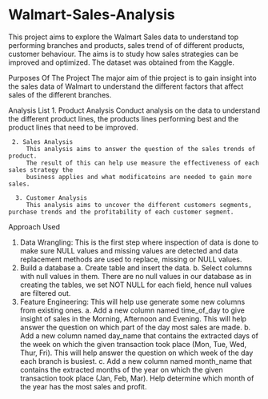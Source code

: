 # Walmart-Sales-Analysis

This project aims to explore the Walmart Sales data to understand top performing branches and products, sales trend of of different products, customer behaviour. 
The aims is to study how sales strategies can be improved and optimized. The dataset was obtained from the Kaggle.

Purposes Of The Project
The major aim of thie project is to gain insight into the sales data of Walmart to understand the different factors that affect sales of the different branches.

Analysis List
     1. Product Analysis
        Conduct analysis on the data to understand the different product lines, the products lines performing best and the product lines that need to be improved.

     2. Sales Analysis
         This analysis aims to answer the question of the sales trends of product. 
         The result of this can help use measure the effectiveness of each sales strategy the 
         business applies and what modificatoins are needed to gain more sales.
         
      3. Customer Analysis
         This analysis aims to uncover the different customers segments, purchase trends and the profitability of each customer segment.
Approach Used

1. Data Wrangling: This is the first step where inspection of data is done to make sure NULL values and missing values are detected and data replacement methods are used to replace, missing or NULL values.
2. Build a database
   a. Create table and insert the data.
   b. Select columns with null values in them. There are no null values in our database as in creating the tables, we set NOT NULL for each field, hence null values are 
      filtered out.
3. Feature Engineering: This will help use generate some new columns from existing ones.
    a. Add a new column named time_of_day to give insight of sales in the Morning, Afternoon and Evening. This will help answer the question on which part of the day most 
       sales are made.
    b. Add a new column named day_name that contains the extracted days of the week on which the given transaction took place (Mon, Tue, Wed, Thur, Fri). This will help 
       answer the question on which week of the day each branch is busiest.
    c. Add a new column named month_name that contains the extracted months of the year on which the given transaction took place (Jan, Feb, Mar). Help determine which month 
       of the year has the most sales and profit.

       


